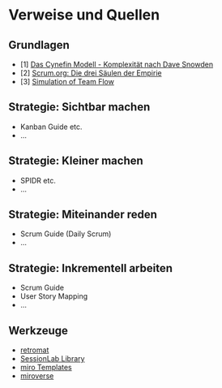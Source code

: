 # Verweise und Quellen

## Grundlagen

- [1] [Das Cynefin Modell - Komplexität nach Dave Snowden](https://www.youtube.com/watch?v=N7oz366X0-8)
- [2] [Scrum.org: Die drei Säulen der Empirie](https://www.scrum.org/resources/blog/three-pillars-empiricism-scrum)
- [3] [Simulation of Team Flow](https://www.youtube.com/watch?v=bhpQKA9XYcE)

## Strategie: Sichtbar machen

- Kanban Guide etc.
- ...

## Strategie: Kleiner machen

- SPIDR etc.
- ...

## Strategie: Miteinander reden

- Scrum Guide (Daily Scrum)
- ...

## Strategie: Inkrementell arbeiten

- Scrum Guide
- User Story Mapping
- ...

## Werkzeuge

- [retromat](https://retromat.org/de)
- [SessionLab Library](https://www.sessionlab.com/library)
- [miro Templates](https://miro.com/de/templates/)
- [miroverse](https://miro.com/miroverse/)